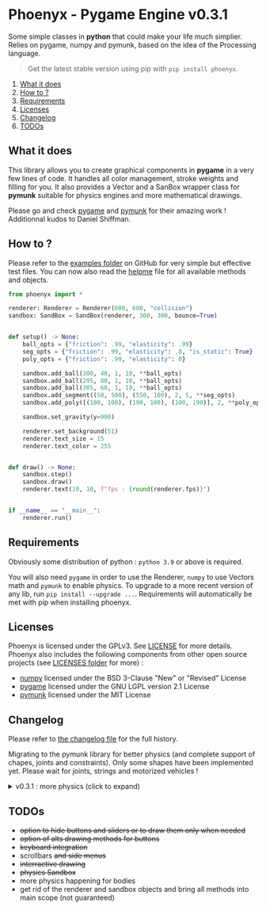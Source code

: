 # Phoenyx - Pygame Engine v0.3.1

Some simple classes in **python** that could make your life much simplier. Relies on pygame, numpy and pymunk, based on the idea of the Processing language.

> Get the latest stable version using pip with ``pip install phoenyx``.

1. [What it does](#what-it-does)
2. [How to ?](#how-to-)
3. [Requirements](#requirements)
4. [Licenses](#licenses)
5. [Changelog](#changelog)
6. [TODOs](#todos)

## What it does

This library allows you to create graphical components in **pygame** in a very few lines of code. It handles all color management, stroke weights and filling for you. It also provides a Vector and a SanBox wrapper class for **pymunk** suitable for physics engines and more mathematical drawings.

Please go and check [pygame](https://github.com/pygame/pygame.git) and [pymunk](https://github.com/viblo/pymunk.git) for their amazing work ! Additionnal kudos to Daniel Shiffman.

## How to ?

Please refer to the [examples folder](examples/) on GitHub for very simple but effective test files. You can now also read the [helpme](helpme.md) file for all available methods and objects.

```py
from phoenyx import *

renderer: Renderer = Renderer(600, 600, "collision")
sandbox: SandBox = SandBox(renderer, 300, 300, bounce=True)


def setup() -> None:
    ball_opts = {"friction": .99, "elasticity": .99}
    seg_opts = {"friction": .99, "elasticity": .8, "is_static": True}
    poly_opts = {"friction": .99, "elasticity": 0}

    sandbox.add_ball(300, 40, 1, 10, **ball_opts)
    sandbox.add_ball(295, 80, 1, 10, **ball_opts)
    sandbox.add_ball(305, 60, 1, 10, **ball_opts)
    sandbox.add_segment((50, 500), (550, 100), 2, 5, **seg_opts)
    sandbox.add_poly([(100, 100), (190, 100), (100, 190)], 2, **poly_opts)

    sandbox.set_gravity(y=900)

    renderer.set_background(51)
    renderer.text_size = 15
    renderer.text_color = 255


def draw() -> None:
    sandbox.step()
    sandbox.draw()
    renderer.text(10, 10, f"fps : {round(renderer.fps)}")


if __name__ == "__main__":
    renderer.run()

```

## Requirements

Obviously some distribution of python : ``python 3.9`` or above is required.

You will also need ``pygame`` in order to use the Renderer, ``numpy`` to use Vectors math and ``pymunk`` to enable physics. To upgrade to a more recent version of any lib, run ``pip install --upgrade ...``. Requirements will automatically be met with pip when installing phoenyx.

## Licenses

Phoenyx is licensed under the GPLv3. See [LICENSE](LICENSE.txt) for more details. Phoenyx also includes the following components from other open source projects (see [LICENSES folder](LICENSES/) for more) :

* [numpy](https://numpy.org/) licensed under the BSD 3-Clause "New" or "Revised" License
* [pygame](https://www.pygame.org/) licensed under the GNU LGPL version 2.1 License
* [pymunk](http://www.pymunk.org/) licensed under the MIT License

## Changelog

Please refer to [the changelog file](changelog.md) for the full history.

Migrating to the pymunk library for better physics (and complete support of chapes, joints and constraints). Only some shapes have been implemented yet. Please wait for joints, strings and motorized vehicles !

<details>
    <summary> v0.3.1 : more physics (click to expand) </summary>

* tried to avoid error messages when closing app (don't panic if "TypeError: 'NoneType' object is not callable" error pops up when closing app)
* tried to implement dynamic segments (why is the body's position always offset for non circular shapes ?)
* new dynamic convex polygons (why is the body so far away)
* bodies that are out of the drawing window are not immediately deleted (to counter that strange offset)

</details>

## TODOs

* ~~option to hide buttons and sliders or to draw them only when needed~~
* ~~option of alts drawing methods for buttons~~
* ~~keyboard integration~~
* scrollbars ~~and side menus~~
* ~~interractive drawing~~
* ~~physics Sandbox~~
* more physics happening for bodies
* get rid of the renderer and sandbox objects and bring all methods into main scope (not guaranteed)
